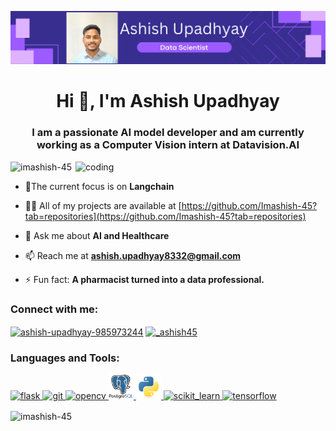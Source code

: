![logo](https://github.com/Imashish-45/Imashish-45/blob/main/Data%20Scientist%20(1).png)

<h1 align="center">Hi 👋, I'm Ashish Upadhyay</h1>
<h3 align="center">I am a passionate AI model developer and am currently working as a Computer Vision intern at Datavision.AI</h3>

<img align = "right" alt= "coding" width="400" src= "https://physicsgurukul.com/wp-content/uploads/2019/02/character-1.gif">

<p align="left"> <img src="https://komarev.com/ghpvc/?username=imashish-45&label=Profile%20views&color=0e75b6&style=flat" alt="imashish-45" /> </p>

- 🌱The current focus is on **Langchain**

- 👨‍💻 All of my projects are available at [https://github.com/Imashish-45?tab=repositories](https://github.com/Imashish-45?tab=repositories)

- 💬 Ask me about **AI and Healthcare**

- 📫 Reach me at **ashish.upadhyay8332@gmail.com**

- ⚡ Fun fact: **A pharmacist turned into a data professional.**

<h3 align="left">Connect with me:</h3>
<p align="left">
<a href="https://linkedin.com/in/ashish-upadhyay-985973244" target="blank"><img align="center" src="https://raw.githubusercontent.com/rahuldkjain/github-profile-readme-generator/master/src/images/icons/Social/linked-in-alt.svg" alt="ashish-upadhyay-985973244" height="30" width="40" /></a>
<a href="https://instagram.com/_ashish45" target="blank"><img align="center" src="https://raw.githubusercontent.com/rahuldkjain/github-profile-readme-generator/master/src/images/icons/Social/instagram.svg" alt="_ashish45" height="30" width="40" /></a>
</p>

<h3 align="left">Languages and Tools:</h3>
<p align="left"> <a href="https://flask.palletsprojects.com/" target="_blank" rel="noreferrer"> <img src="https://www.vectorlogo.zone/logos/pocoo_flask/pocoo_flask-icon.svg" alt="flask" width="40" height="40"/> </a> <a href="https://git-scm.com/" target="_blank" rel="noreferrer"> <img src="https://www.vectorlogo.zone/logos/git-scm/git-scm-icon.svg" alt="git" width="40" height="40"/> </a> <a href="https://opencv.org/" target="_blank" rel="noreferrer"> <img src="https://www.vectorlogo.zone/logos/opencv/opencv-icon.svg" alt="opencv" width="40" height="40"/> </a> <a href="https://www.postgresql.org" target="_blank" rel="noreferrer"> <img src="https://raw.githubusercontent.com/devicons/devicon/master/icons/postgresql/postgresql-original-wordmark.svg" alt="postgresql" width="40" height="40"/> </a> <a href="https://www.python.org" target="_blank" rel="noreferrer"> <img src="https://raw.githubusercontent.com/devicons/devicon/master/icons/python/python-original.svg" alt="python" width="40" height="40"/> </a> <a href="https://scikit-learn.org/" target="_blank" rel="noreferrer"> <img src="https://upload.wikimedia.org/wikipedia/commons/0/05/Scikit_learn_logo_small.svg" alt="scikit_learn" width="40" height="40"/> </a> <a href="https://www.tensorflow.org" target="_blank" rel="noreferrer"> <img src="https://www.vectorlogo.zone/logos/tensorflow/tensorflow-icon.svg" alt="tensorflow" width="40" height="40"/> </a> </p>

<p><img align="center" src="https://github-readme-stats.vercel.app/api/top-langs?username=imashish-45&show_icons=true&locale=en&layout=compact" alt="imashish-45" /></p>
